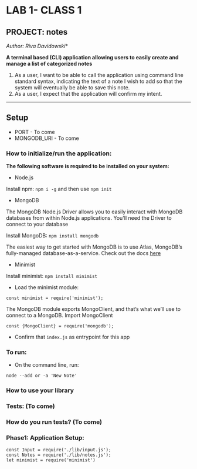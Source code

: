 # LAB 1- CLASS 1
## PROJECT: notes

*Author: Riva Davidowski**

**A terminal based (CLI) application allowing users to easily create and manage a list of categorized notes**

1. As a user, I want to be able to call the application using command line standard syntax, indicating the text of a note I wish to add so that the system will eventually be able to save this note.
2. As a user, I expect that the application will confirm my intent.

-----------------------

## Setup


- PORT - To come
- MONGODB_URI - To come

### How to initialize/run the application:
**The following software is required to be installed on your system:**
- Node.js

 Install npm: `npm i -g` and then use  `npm init`

 - MongoDB

The MongoDB Node.js Driver allows you to easily interact with MongoDB databases from within Node.js applications. You'll need the Driver to connect to your database

 Install MongoDB: `npm install mongodb`

 The easiest way to get started with MongoDB is to use Atlas, MongoDB’s fully-managed database-as-a-service. Check out the docs [here](https://www.mongodb.com/blog/post/quick-start-nodejs-mongodb--how-to-get-connected-to-your-database)

- Minimist

Install minimist: `npm install minimist`

- Load the minimist module:

 `const minimist = require('minimist');`

 The MongoDB module exports MongoClient, and that’s what we’ll use to connect to a MongoDB. Import MongoClient

 `const {MongoClient} = require('mongodb');`
- Confirm that `index.js` as entrypoint for this app

### To run:
- On the command line, run:

`node --add or -a 'New Note'`


### How to use your library

### Tests: (To come)

### How do you run tests? (To come)



### Phase1: Application Setup:

```
const Input = require('./lib/input.js');
const Notes = require('./lib/notes.js');
let minimist = require('minimist')

```
